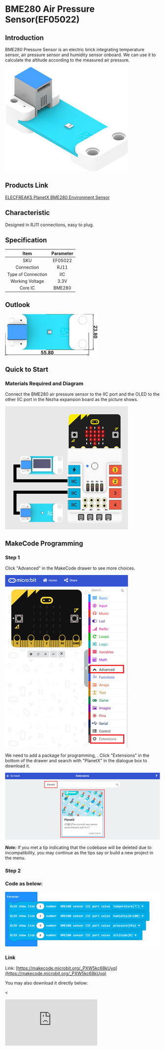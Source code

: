 # BME280 Air Pressure Sensor(EF05022)

## Introduction

BME280 Pressure Sensor is an electric brick integrating temperature sensor, air pressure sensor and humidity sensor onboard. We can use it to calculate the altitude according to the measured air pressure.

![](./images/05022_01.png)

## Products Link

[ELECFREAKS PlanetX BME280 Environment Sensor](https://shop.elecfreaks.com/products/elecfreaks-planetx-bme280-environment-sensor?_pos=1&_sid=6994421f6&_ss=r)


## Characteristic


 Designed in RJ11 connections, easy to plug.

## Specification


Item | Parameter
:-: | :-:
SKU|EF05022
Connection|RJ11
Type of Connection|IIC
Working Voltage|3.3V
Core IC|BME280


## Outlook


![](./images/05022_02.png)

## Quick to Start


### Materials Required and Diagram

 Connect the BME280 air pressure sensor to the IIC port and the OLED to the other IIC port in the Nezha expansion board as the picture shows.


![](./images/05022_03.png)

## MakeCode Programming


### Step 1

Click "Advanced" in the MakeCode drawer to see more choices.

![](./images/05001_04.png)

We need to add a package for programming, . Click "Extensions" in the bottom of the drawer and search with "PlanetX" in the dialogue box to download it.

![](./images/05001_05.png)

***Note:*** If you met a tip indicating that the codebase will be deleted due to incompatibility, you may continue as the tips say or build a new project in the menu.

### Step 2

### Code as below:

![](./images/05022_06.png)


### Link
Link: [https://makecode.microbit.org/_PXW5kc68kUyq](https://makecode.microbit.org/_PXW5kc68kUyq)

You may also download it directly below:

<
<div
    style={{
        position: 'relative',
        paddingBottom: '60%',
        overflow: 'hidden',
    }}
>
    <iframe
        src="https://makecode.microbit.org/_PXW5kc68kUyq"
        frameborder="0"
        sandbox="allow-popups allow-forms allow-scripts allow-same-origin"
        style={{
            position: 'absolute',
            width: '100%',
            height: '100%',
        }}
    />
</div>


### Result
 The values of the temperature, moisture, air pressure and the altitude in the current environment display on the OLED screen.

## Relevant File


## Technique File

